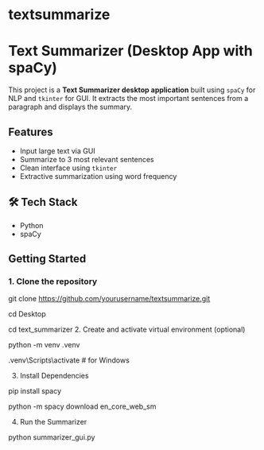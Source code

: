 # textsummarize
#  Text Summarizer (Desktop App with spaCy)

This project is a **Text Summarizer desktop application** built using `spaCy` for NLP and `tkinter` for GUI. It extracts the most important sentences from a paragraph and displays the summary.

##  Features
- Input large text via GUI
- Summarize to 3 most relevant sentences
- Clean interface using `tkinter`
- Extractive summarization using word frequency

## 🛠 Tech Stack
- Python
- spaCy
  

##  Getting Started

### 1. Clone the repository

git clone https://github.com/yourusername/textsummarize.git

cd Desktop

cd text_summarizer
2. Create and activate virtual environment (optional)

python -m venv .venv

.venv\Scripts\activate  # for Windows

3. Install Dependencies
   
pip install spacy

python -m spacy download en_core_web_sm

4. Run the Summarizer
   
python summarizer_gui.py
